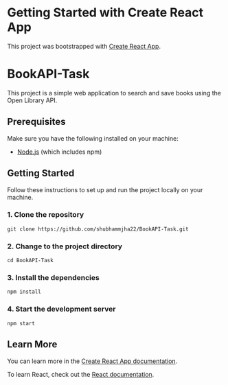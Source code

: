 # Getting Started with Create React App

This project was bootstrapped with [Create React App](https://github.com/facebook/create-react-app).

# BookAPI-Task

This project is a simple web application to search and save books using the Open Library API.

## Prerequisites

Make sure you have the following installed on your machine:

- [Node.js](https://nodejs.org/) (which includes npm)

## Getting Started

Follow these instructions to set up and run the project locally on your machine.

### 1. Clone the repository

```git clone https://github.com/shubhammjha22/BookAPI-Task.git```

### 2. Change to the project directory

```cd BookAPI-Task```

### 3. Install the dependencies

```npm install```

### 4. Start the development server

```npm start```


## Learn More

You can learn more in the [Create React App documentation](https://facebook.github.io/create-react-app/docs/getting-started).

To learn React, check out the [React documentation](https://reactjs.org/).
